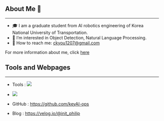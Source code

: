 ## About Me 👋
---
- 🎓 I am a graduate student from AI robotics engineering of Korea National University of Transportation.
- 📃 I’m interested in Object Detection, Natural Language Processing.
- 📩 How to reach me: ckyou1207@gmail.com

For more information about me, click [here]()

## Tools and Webpages
---
- Tools : <img src="https://img.shields.io/badge/#EE4C2C?style=for-the-badge&logo=Pythorch&logoColor=white">
- <img src="https://img.shields.io/badge/PyTorch-#EE4C2C?style=for-the-badge&logo=PyTorch&logoColor=white">


- GitHub : https://github.com/keyAI-ops
- Blog : https://velog.io/@init_philip

